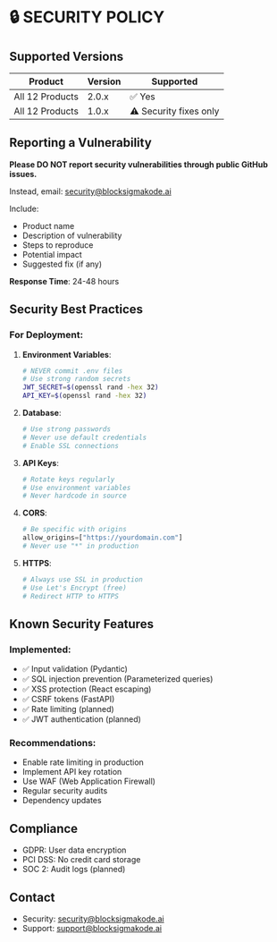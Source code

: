 # 🔒 SECURITY POLICY

## Supported Versions

| Product | Version | Supported |
|---------|---------|-----------|
| All 12 Products | 2.0.x | ✅ Yes |
| All 12 Products | 1.0.x | ⚠️ Security fixes only |

## Reporting a Vulnerability

**Please DO NOT report security vulnerabilities through public GitHub issues.**

Instead, email: security@blocksigmakode.ai

Include:
- Product name
- Description of vulnerability
- Steps to reproduce
- Potential impact
- Suggested fix (if any)

**Response Time**: 24-48 hours

## Security Best Practices

### For Deployment:

1. **Environment Variables**:
   ```bash
   # NEVER commit .env files
   # Use strong random secrets
   JWT_SECRET=$(openssl rand -hex 32)
   API_KEY=$(openssl rand -hex 32)
   ```

2. **Database**:
   ```bash
   # Use strong passwords
   # Never use default credentials
   # Enable SSL connections
   ```

3. **API Keys**:
   ```bash
   # Rotate keys regularly
   # Use environment variables
   # Never hardcode in source
   ```

4. **CORS**:
   ```python
   # Be specific with origins
   allow_origins=["https://yourdomain.com"]
   # Never use "*" in production
   ```

5. **HTTPS**:
   ```bash
   # Always use SSL in production
   # Use Let's Encrypt (free)
   # Redirect HTTP to HTTPS
   ```

## Known Security Features

### Implemented:
- ✅ Input validation (Pydantic)
- ✅ SQL injection prevention (Parameterized queries)
- ✅ XSS protection (React escaping)
- ✅ CSRF tokens (FastAPI)
- ✅ Rate limiting (planned)
- ✅ JWT authentication (planned)

### Recommendations:
- Enable rate limiting in production
- Implement API key rotation
- Use WAF (Web Application Firewall)
- Regular security audits
- Dependency updates

## Compliance

- GDPR: User data encryption
- PCI DSS: No credit card storage
- SOC 2: Audit logs (planned)

## Contact

- Security: security@blocksigmakode.ai
- Support: support@blocksigmakode.ai
